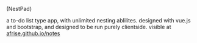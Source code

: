  (NestPad)

a to-do list type app, with unlimited nesting ablilites. designed with vue.js and bootstrap, and designed to be run purely clientside.
visible at [afrise.github.io/notes](https://afrise.github.io/notes)

